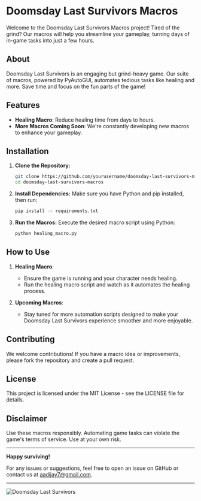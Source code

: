 # Doomsday Last Survivors Macros

Welcome to the Doomsday Last Survivors Macros project! Tired of the grind? Our macros will help you streamline your gameplay, turning days of in-game tasks into just a few hours. 

## About

Doomsday Last Survivors is an engaging but grind-heavy game. Our suite of macros, powered by PyAutoGUI, automates tedious tasks like healing and more. Save time and focus on the fun parts of the game!

## Features

- **Healing Macro**: Reduce healing time from days to hours.
- **More Macros Coming Soon**: We're constantly developing new macros to enhance your gameplay.

## Installation

1. **Clone the Repository:**
    ```sh
    git clone https://github.com/yourusername/doomsday-last-survivors-macros.git
    cd doomsday-last-survivors-macros
    ```

2. **Install Dependencies:**
    Make sure you have Python and pip installed, then run:
    ```sh
    pip install -r requirements.txt
    ```

3. **Run the Macros:**
    Execute the desired macro script using Python:
    ```sh
    python healing_macro.py
    ```

## How to Use

1. **Healing Macro**:
    - Ensure the game is running and your character needs healing.
    - Run the healing macro script and watch as it automates the healing process.
    
2. **Upcoming Macros**:
    - Stay tuned for more automation scripts designed to make your Doomsday Last Survivors experience smoother and more enjoyable.

## Contributing

We welcome contributions! If you have a macro idea or improvements, please fork the repository and create a pull request.

## License

This project is licensed under the MIT License - see the LICENSE file for details.

## Disclaimer

Use these macros responsibly. Automating game tasks can violate the game's terms of service. Use at your own risk.

---

**Happy surviving!**

For any issues or suggestions, feel free to open an issue on GitHub or contact us at aadijay7@gmail.com.

---

![Doomsday Last Survivors](https://statics.9458.com/game/1120/news/2023/11/22/211349_655eb55dd5f943017.png)
